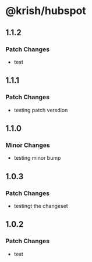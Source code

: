 # @krish/hubspot

## 1.1.2

### Patch Changes

- test

## 1.1.1

### Patch Changes

- testing patch versdion

## 1.1.0

### Minor Changes

- testing minor bump

## 1.0.3

### Patch Changes

- testingt the changeset

## 1.0.2

### Patch Changes

- test
